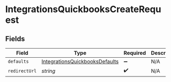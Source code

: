 # IntegrationsQuickbooksCreateRequest


## Fields

| Field                                                                                   | Type                                                                                    | Required                                                                                | Description                                                                             |
| --------------------------------------------------------------------------------------- | --------------------------------------------------------------------------------------- | --------------------------------------------------------------------------------------- | --------------------------------------------------------------------------------------- |
| `defaults`                                                                              | [IntegrationsQuickbooksDefaults](../../models/shared/integrationsquickbooksdefaults.md) | :heavy_minus_sign:                                                                      | N/A                                                                                     |
| `redirectUrl`                                                                           | *string*                                                                                | :heavy_check_mark:                                                                      | N/A                                                                                     |